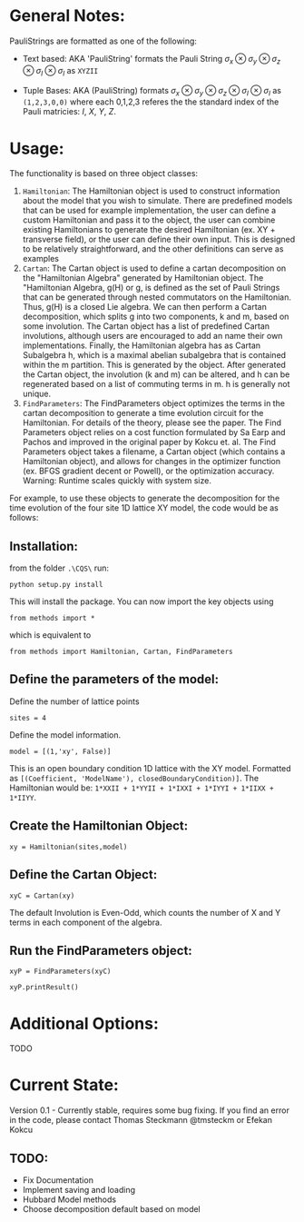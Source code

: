 # General Notes:

PauliStrings are formatted as one of the following:

* Text based: AKA 'PauliString' formats the Pauli String $\sigma_x \otimes
  \sigma_y \otimes \sigma_z \otimes \sigma_I \otimes \sigma_I$ as `XYZII`

* Tuple Bases: AKA (PauliString) formats $\sigma_x \otimes \sigma_y \otimes
  \sigma_z \otimes \sigma_I \otimes \sigma_I$ as `(1,2,3,0,0)` where each
  0,1,2,3 referes the the standard index of the Pauli matricies: $I$, $X$, $Y$,
  $Z$.

# Usage:

The functionality is based on three object classes:

1. `Hamiltonian`: The Hamiltonian object is used to construct information about
   the model that you wish to simulate. There are predefined models that can be
   used for example implementation, the user can define a custom Hamiltonian
   and pass it to the object, the user can combine existing Hamiltonians to
   generate the desired Hamiltonian (ex. XY + transverse field), or the user
   can define their own input. This is designed to be relatively
   straightforward, and the other definitions can serve as examples 
2. `Cartan`: The Cartan object is used to define a cartan decomposition on the
   "Hamiltonian Algebra" generated by Hamiltonian object. The "Hamiltonian
   Algebra, g(H) or g, is defined as the set of Pauli Strings that can be
   generated through nested commutators on the Hamiltonian. Thus, g(H) is a
   closed Lie algebra. We can then perform a Cartan decomposition, which splits
   g into two components, k and m, based on some involution. The Cartan object
   has a list of predefined Cartan involutions, although users are encouraged
   to add an name their own implementations. Finally, the Hamiltonian algebra
   has as Cartan Subalgebra h, which is a maximal abelian subalgebra that is
   contained within the m partition. This is generated by the object.  After
   generated the Cartan object, the involution (k and m) can be altered, and h
   can be regenerated based on a list of commuting terms in m. h is generally
   not unique. 
3. `FindParameters`: The FindParameters object optimizes the terms in the
   cartan decomposition to generate a time evolution circuit for the
   Hamiltonian. For details of the theory, please see the paper. The Find
   Parameters object relies on a cost function formulated by Sa Earp and Pachos
   and improved in the original paper by Kokcu et. al. The Find Parameters
   object takes a filename, a Cartan object (which contains a Hamiltonian
   object), and allows for changes in the optimizer function (ex. BFGS gradient
   decent or Powell), or the optimization accuracy. Warning: Runtime scales
   quickly with system size. 

For example, to use these objects to generate the decomposition for the time
evolution of the four site 1D lattice XY model, the code would be as follows:

## Installation:
from the folder `.\CQS\` run:

`python setup.py install`

This will install the package. You can now import the key objects using 

`from methods import *`

which is equivalent to 

`from methods import Hamiltonian, Cartan, FindParameters`


## Define the parameters of the model:
Define the number of lattice points

`sites = 4`

Define the model information.

`model = [(1,'xy', False)] `

This is an open boundary condition 1D lattice with the XY model. Formatted as `[(Coefficient, 'ModelName'), closedBoundaryCondition)]`.
The Hamiltonian would be: `1*XXII + 1*YYII + 1*IXXI + 1*IYYI + 1*IIXX + 1*IIYY`. 


## Create the Hamiltonian Object:

`xy = Hamiltonian(sites,model)`

## Define the Cartan Object:

`xyC = Cartan(xy)`

The default Involution is Even-Odd, which counts the number of X and Y terms in each component of the algebra. 

## Run the FindParameters object:

`xyP = FindParameters(xyC)`

`xyP.printResult()`

# Additional Options:

TODO

# Current State:

Version 0.1 - Currently stable, requires some bug fixing. If you find an error in the code, please contact Thomas Steckmann @tmsteckm or Efekan Kokcu

## TODO: 

 * Fix Documentation
 * Implement saving and loading
 * Hubbard Model methods
 * Choose decomposition default based on model

